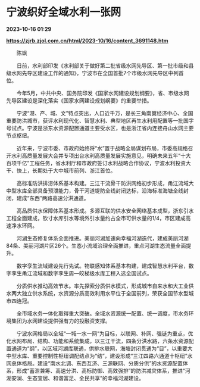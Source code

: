 # 宁波织好全域水利一张网

**2023-10-16 01:29**

**https://zjrb.zjol.com.cn/html/2023-10/16/content_3691148.htm**

　　陈飒

　　日前，水利部印发《水利部关于做好第二批省级水网先导区、第一批市级和县级水网先导区建设工作的通知》，宁波市在全国首批7个市级水网先导区中列首位。

　　今年5月，中共中央、国务院印发《国家水网建设规划纲要》，省、市级水网先导区建设是深化落实《国家水网建设规划纲要》的重要举措。

　　宁波“港、产、城、文”特点突出，人口近千万，是长三角南翼经济中心、全国重要防洪城市，获评水利现代化、智慧水利、典型地区再生水利用配置等一批国字号试点。宁波是浙东水资源配置通道主要受水区，也是浙江省内连接舟山水网主要节点枢纽。

　　近年来，宁波市委、市政府始终将“水”置于战略全局谋划布局，市委高规格召开水利高质量发展大会并专项出台水利高质量发展实施意见，明确未来五年“十大百项千亿”工程任务，省水利厅和市政府签订水利战略合作协议，宁波水利投资大干、快上，长期处于大中城市前列、浙江首位。

　　高标准防洪排涝体系基本构建。三江干流骨干防洪网络初步形成，甬江流域大中型水库全部具备预泄能力，骨干河道堤防全线封闭达标，沿海标准海塘全线封闭，建成“东西”两路高速分洪通道。

　　高品质供水保障体系基本形成。多源互联的供水安全网络基本成型，浙东引水工程全面建成，钦寸水库引水等境外引水量约占全市可供水量的1/4，市区建成高速净水环网。

　　河湖生态修复体系全面推进。美丽河湖加速向幸福河湖迭代，建成美丽河湖84条、美丽河湖片区26个。生态小流域治理全面推进，重点河湖生态流量全面提升。

　　数字孪生流域建设先行先试。物联感知体系基本构建，建成智慧水利平台，数字孪生甬江流域和数字孪生周—皎梯级水库工程入选全国试点。

　　分质供水推动高效节水。率先探索分质供水模式，形成城市自来水和大工业供水两大独立供水系统，水资源分质高效利用水平位于全国前列，荣获全国节水型城市四连冠。

　　全市域水务一体化取得重大突破。全域水资源统一配置、统一调度，市水务环境集团为水网建设提供强有力的投融资支撑。

　　宁波水网格局以全域“一城一水一网”为目标，以联网、补网、强链为重点，优化水网布局、结构、功能和系统集成，以三江干流，四条分洪水路，六条水资源配置通道为“纲”，以区域河湖库联通，供排水联网，海塘封闭贯通为“目”，以重要大中型水库、重要控制性枢纽调配结点为“结”，建设形成“三江四路六通道十枢纽”水网总体格局。建设“南水北调、东西互济、三源联网、分质分供”的水资源配置体系，形成“蓄泄兼筹、高速分洪、高标防御、高效强排”的防洪减灾体系，推进“河湖安澜、生态宜居、和谐富足、全民共享”的幸福河湖建设。